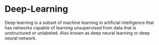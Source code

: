# Deep-Learning
Deep learning is a subset of machine learning in artificial intelligence that has networks capable of learning unsupervised from data that is unstructured or unlabeled. Also known as deep neural learning or deep neural network.
